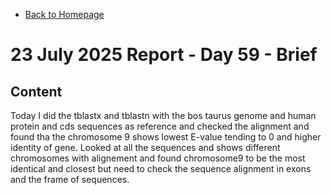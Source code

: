 - [Back to Homepage](/README.md)

# 23 July 2025 Report - Day 59 - Brief

## Content

Today I did the tblastx and tblastn with the bos taurus genome and human protein and cds sequences as reference and checked the alignment and found tha the chromosome 9 shows lowest E-value tending to 0 and higher identity of gene. Looked at all the sequences and shows different chromosomes with alignement and found chromosome9 to be the most identical and closest but need to check the sequence alignment in exons and the frame of sequences.